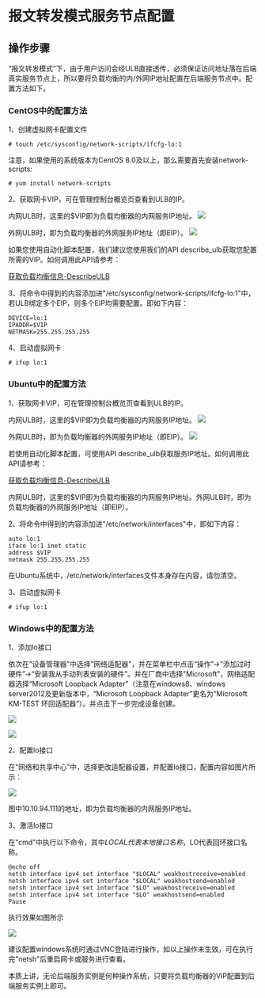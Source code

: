 

# 报文转发模式服务节点配置

## 操作步骤

“报文转发模式”下，由于用户访问会经ULB直接透传，必须保证访问地址落在后端真实服务节点上，所以要将负载均衡的内/外网IP地址配置在后端服务节点中。配置方法如下。

### CentOS中的配置方法

1、创建虚拟网卡配置文件

```
# touch /etc/sysconfig/network-scripts/ifcfg-lo:1
```

注意，如果使用的系统版本为CentOS 8.0及以上，那么需要首先安装network-scripts:

```
# yum install network-scripts
```

2、获取网卡VIP，可在管理控制台概览页查看到ULB的IP。

内网ULB时，这里的$VIP即为负载均衡器的内网服务IP地址。
![](/images/%E8%8E%B7%E5%8F%96vip.png)

外网ULB时，即为负载均衡器的外网服务IP地址（即EIP）。
![](/images/ulb-vip.png)

如果您使用自动化脚本配置，我们建议您使用我们的API describe\_ulb获取您配置所需的VIP。如何调用此API请参考：

[获取负载均衡信息-DescribeULB](https://docs.ucloud.cn/api/ulb-api/describe_ulb)


3、将命令中得到的内容添加进"/etc/sysconfig/network-scripts/ifcfg-lo:1"中，若ULB绑定多个EIP，则多个EIP均需要配置。即如下内容：

```
DEVICE=lo:1
IPADDR=$VIP
NETMASK=255.255.255.255
```

4、启动虚拟网卡

```
# ifup lo:1
```

### Ubuntu中的配置方法

1、获取网卡VIP，可在管理控制台概览页查看到ULB的IP。

内网ULB时，这里的$VIP即为负载均衡器的内网服务IP地址。
![](/images/%E8%8E%B7%E5%8F%96vip.png)

外网ULB时，即为负载均衡器的外网服务IP地址（即EIP）。
![](/images/ulb-vip.png)

若使用自动化脚本配置，可使用API describe\_ulb获取服务IP地址。如何调用此API请参考：

[获取负载均衡信息-DescribeULB](https://docs.ucloud.cn/api/ulb-api/describe_ulb)

内网ULB时，这里的$VIP即为负载均衡器的内网服务IP地址。外网ULB时，即为负载均衡器的外网服务IP地址（即EIP）。

2、将命令中得到的内容添加进"/etc/network/interfaces"中，即如下内容：

```
auto lo:1
iface lo:1 inet static
address $VIP
netmask 255.255.255.255
```

在Ubuntu系统中，/etc/network/interfaces文件本身存在内容，请勿清空。

3、启动虚拟网卡

```
# ifup lo:1
```

### Windows中的配置方法

1、添加lo接口

依次在“设备管理器”中选择"网络适配器"，并在菜单栏中点击“操作”→“添加过时硬件”→“安装我从手动列表安装的硬件”。并在厂商中选择"Microsoft"，网络适配器选择“Microsoft Loopback Adapter”（注意在windows8、windows server2012及更新版本中，“Microsoft Loopback Adapter”更名为“Microsoft KM-TEST 环回适配器”）。并点击下一步完成设备创建。

![](/images/win1.png)

![](/images/win2.png)

2、配置lo接口

在“网络和共享中心”中，选择更改适配器设置，并配置lo接口，配置内容如图片所示：

![](/images/win3.png)

图中10.10.94.111的地址，即为负载均衡器的内网服务IP地址。

3、激活lo接口

在“cmd”中执行以下命令，其中$LOCAL代表本地接口名称，$LO代表回环接口名称。

```
@echo off
netsh interface ipv4 set interface "$LOCAL" weakhostreceive=enabled
netsh interface ipv4 set interface "$LOCAL" weakhostsend=enabled
netsh interface ipv4 set interface "$LO" weakhostreceive=enabled
netsh interface ipv4 set interface "$LO" weakhostsend=enabled 
Pause
```

执行效果如图所示

![](/images/win4.png)

建议配置windows系统时通过VNC登陆进行操作，如以上操作未生效，可在执行完"netsh"后重启网卡或服务进行查看。

本质上讲，无论后端服务实例是何种操作系统，只要将负载均衡器的VIP配置到后端服务实例上即可。


